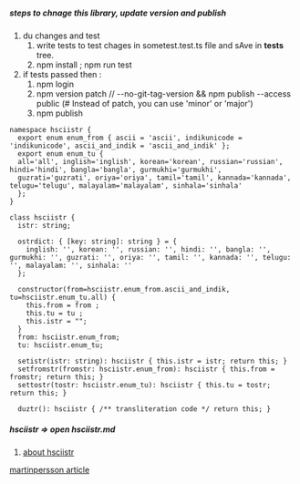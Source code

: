 ##### steps to chnage this library, update version and publish
1. du changes and test
    1. write tests to test chages in sometest.test.ts file and sAve in __tests__ tree.
    2. npm install ; npm run test
2. if tests passed then :
    1. npm login
    2. npm version patch  // --no-git-tag-version && npm publish --access public
(# Instead of patch, you can use 'minor' or 'major')
    3. npm publish

```
namespace hsciistr {
  export enum enum_from { ascii = 'ascii', indikunicode = 'indikunicode', ascii_and_indik = 'ascii_and_indik' };
  export enum enum_tu {
  all='all', inglish='inglish', korean='korean', russian='russian', hindi='hindi', bangla='bangla', gurmukhi='gurmukhi',
  guzrati='guzrati', oriya='oriya', tamil='tamil', kannada='kannada', telugu='telugu', malayalam='malayalam', sinhala='sinhala'
  };
}

class hsciistr {
  istr: string;
  
  ostrdict: { [key: string]: string } = {
    inglish: '', korean: '', russian: '', hindi: '', bangla: '', gurmukhi: '', guzrati: '', oriya: '', tamil: '', kannada: '', telugu: '', malayalam: '', sinhala: ''
  };
  
  constructor(from=hsciistr.enum_from.ascii_and_indik, tu=hsciistr.enum_tu.all) {
    this.from = from ;
    this.tu = tu ;
    this.istr = "";
  }
  from: hsciistr.enum_from;
  tu: hsciistr.enum_tu;

  setistr(istr: string): hsciistr { this.istr = istr; return this; }
  setfromstr(fromstr: hsciistr.enum_from): hsciistr { this.from = fromstr; return this; }
  settostr(tostr: hsciistr.enum_tu): hsciistr { this.tu = tostr; return this; }

  duztr(): hsciistr { /** transliteration code */ return this; }

```


##### hsciistr => open hsciistr.md 
1. [about hsciistr](https://github.com/zawa8/hsciistr/blob/typescript/hsciistr.md)

[martinpersson article][article1]

[article1]: https://dev.to/martinpersson/create-and-publish-your-first-npm-package-a-comprehensive-guide-3l0a